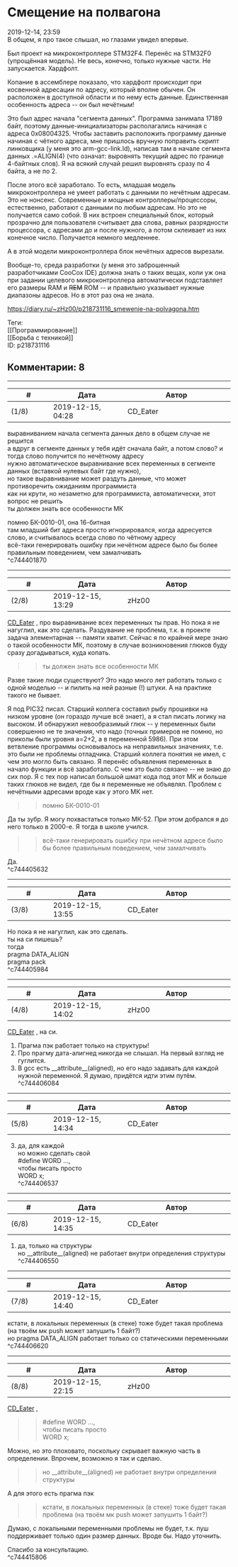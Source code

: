 Смещение на полвагона
=====================

  
2019-12-14, 23:59  
 В общем, я про такое слышал, но глазами увидел впервые.   
   
 Был проект на микроконтроллере STM32F4. Перенёс на STM32F0 (упрощённая модель). Не весь, конечно, только нужные части. Не запускается. Хардфолт.   
   
 Копание в ассемблере показало, что хардфолт происходит при косвенной адресации по адресу, который вполне обычен. Он расположен в доступной области и по нему есть данные. Единственная особенность адреса -- он был нечётным!   
   
 Это был адрес начала "сегмента данных". Программа занимала 17189 байт, поэтому данные-инициализаторы располагались начиная с адреса 0x08004325. Чтобы заставить расположить программу данные начиная с чётного адреса, мне пришлось вручную поправить скрипт линковщика (у меня это arm-gcc-link.ld), написав там в начале сегмента данных .=ALIGN(4) (что означат: выровнять текущий адрес по границе 4-байтных слов). Я на всякий случай решил выровнять сразу по 4 байта, а не по 2.   
   
 После этого всё заработало. То есть, младшая модель микроконтроллера не умеет работать с данными по нечётным адресам. Это не нонсенс. Современные и мощные контроллеры/процессоры, естественно, работают с данными по любым адресам. Но это не получается само собой. В них встроен специальный блок, который прозрачно для пользователя считывает два слова, равных разрядности процессора, с адресами до и после нужного, а потом склеивает из них конечное число. Получается немного медленнее.   
   
 А в этой модели микроконтроллера блок нечётных адресов вырезали.   
   
 Вообще-то, среда разработки (у меня это заброшенный разработчиками CooCox IDE) должна знать о таких вещах, коли уж она при задании целевого микроконтроллера автоматически подставляет его размеры RAM и  ~~REM~~  ROM -- и правильно указывает нужные диапазоны адресов. Но в этот раз она не знала.   
  
<https://diary.ru/~zHz00/p218731116_smewenie-na-polvagona.htm>  
  
Теги:  
[[Программирование]]  
[[Борьба с техникой]]  
ID: p218731116  


Комментарии: 8
--------------

  


---



|         #         |              Дата              |                     Автор                     |           ID           |
| --- | --- | --- | --- |
| (1/8) | 2019-12-15, 04:28 | CD\_Eater | c744401870 |

  
 выравниванием начала сегмента данных дело в общем случае не решится   
 а вдруг в сегменте данных у тебя идёт сначала байт, а потом слово? и тогда слово получится по нечётному адресу   
 нужно автоматическое выравнивание всех переменных в сегменте данных (вставкой нулевых байт где нужно),   
 но такое выравнивание может раздуть данные, что может противоречить ожиданиям программиста   
 как ни крути, но незаметно для программиста, автоматически, этот вопрос не решить   
 ты должен знать все особенности МК   
   
 помню БК-0010-01, она 16-битная   
 там младший бит адреса просто игнорировался, когда адресуется слово, и считывалось всегда слово по чётному адресу   
 всё-таки генерировать ошибку при нечётном адресе было бы более правильным поведением, чем замалчивать   
 ^c744401870

---



|         #         |              Дата              |                     Автор                     |           ID           |
| --- | --- | --- | --- |
| (2/8) | 2019-12-15, 13:29 | zHz00 | c744405632 |

  
  [CD\_Eater](http://cd-eater.diary.ru "Записки ДискоЕда")  , про выравнивание всех переменных ты прав. Но пока я не нагуглил, как это сделать. Раздувание не проблема, т.к. в проекте задача элементарная -- памяти хватит. Сейчас я по крайней мере знаю о такой особенности МК, поэтому в случае возникновения глюков буду сразу догадываться, куда копать.   
   
 >>ты должен знать все особенности МК   
   
 Разве такие люди существуют? Это надо много лет работать только с одной моделью -- и пилить на ней разные (!) штуки. А на практике такого не бывает.   
   
 Я под PIC32 писал. Старший коллега составил рыбу прошивки на низком уровне (он гораздо лучше всё знает), а я стал писать логику на высоком. И обнаружил невообразимый глюк -- у переменных были совершенно не те значения, что надо (точных примеров не помню, но приколы были уровня a=2+2, а в переменной 5986). При этом ветвление программы основывалось на неправильных значениях, т.е. это были не проблемы отладчика. Старший коллега понятия не имел, с чем это могло быть связано. Я перенёс объявления переменных в начало функции и всё заработало. С чем это было связано -- не знаю до сих пор. Я с тех пор написал большой шмат кода под этот МК и больше таких глюков не видел, где бы я переменные не объявлял. Проблем с нечётными адресами вроде как у этого МК нет.   
   
 >>помню БК-0010-01   
   
 Да ты зубр. Я могу похвастаться только МК-52. При этом добрался я до него только в 2000-е. Я тогда в школе учился.   
   
 >>всё-таки генерировать ошибку при нечётном адресе было бы более правильным поведением, чем замалчивать   
   
 Да.   
 ^c744405632

---



|         #         |              Дата              |                     Автор                     |           ID           |
| --- | --- | --- | --- |
| (3/8) | 2019-12-15, 13:55 | CD\_Eater | c744405984 |

  
  Но пока я не нагуглил, как это сделать.    
 ты на си пишешь?   
 тогда   
 pragma DATA\_ALIGN   
 pragma pack   
 ^c744405984

---



|         #         |              Дата              |                     Автор                     |           ID           |
| --- | --- | --- | --- |
| (4/8) | 2019-12-15, 14:02 | zHz00 | c744406084 |

  
  [CD\_Eater](http://cd-eater.diary.ru "Записки ДискоЕда")  , на си.   
 1. Прагма пэк работает только на структуры!   
 2. Про прагму дата-алигнед никогда не слышал. На первый взгляд не гуглится.   
 3. В gcc есть \_\_attribute\_\_(aligned), но его надо задавать для каждой нужной переменной. Я думаю, придётся идти этим путём.   
 ^c744406084

---



|         #         |              Дата              |                     Автор                     |           ID           |
| --- | --- | --- | --- |
| (5/8) | 2019-12-15, 14:34 | CD\_Eater | c744406537 |

  
 3) да, для каждой   
 но можно сделать свой   
 #define WORD ...,   
 чтобы писать просто   
 WORD x;   
 ^c744406537

---



|         #         |              Дата              |                     Автор                     |           ID           |
| --- | --- | --- | --- |
| (6/8) | 2019-12-15, 14:35 | CD\_Eater | c744406550 |

  
 1) да, только на структуры   
 но \_\_attribute\_\_(aligned) не работает внутри определения структуры   
 ^c744406550

---



|         #         |              Дата              |                     Автор                     |           ID           |
| --- | --- | --- | --- |
| (7/8) | 2019-12-15, 14:40 | CD\_Eater | c744406620 |

  
 кстати, в локальных переменных (в стеке) тоже будет такая проблема (на твоём мк push может запушить 1 байт?)   
 но pragma DATA\_ALIGN работает только со статическими переменными   
 ^c744406620

---



|         #         |              Дата              |                     Автор                     |           ID           |
| --- | --- | --- | --- |
| (8/8) | 2019-12-15, 22:15 | zHz00 | c744415806 |

  
  [CD\_Eater](http://cd-eater.diary.ru "Записки ДискоЕда")  ,   
   
 >>#define WORD ...,   
 чтобы писать просто   
 WORD x;   
   
 Можно, но это плоховато, поскольку скрывает важную часть в определении. Впрочем, возможно я так и сделаю.   
   
 >>но \_\_attribute\_\_(aligned) не работает внутри определения структуры   
   
 А для этого есть прагма пэк   
   
 >>кстати, в локальных переменных (в стеке) тоже будет такая проблема (на твоём мк push может запушить 1 байт?)   
   
 Думаю, с локальными переменными проблемы не будет, т.к. пуш поддерживает только один размер данных. Вроде бы. Надо уточнить.   
   
 Спасибо за консультацию.   
 ^c744415806